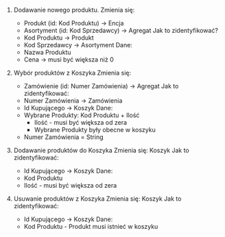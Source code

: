 1. Dodawanie nowego produktu.
    Zmienia się: 
    - Produkt (id: Kod Produktu)        -> Encja
    - Asortyment (id: Kod Sprzedawcy)   -> Agregat
    Jak to zidentyfikować? 
    - Kod Produktu -> Produkt
    - Kod Sprzedawcy -> Asortyment
    Dane:
    - Nazwa Produktu
    - Cena -> musi być większa niż 0




2. Wybór produktów z Koszyka
    Zmienia się: 
    - Zamówienie (id: Numer Zamówienia) -> Agregat
    Jak to zidentyfikować:
    - Numer Zamówienia -> Zamówienia
    - Id Kupującego -> Koszyk
    Dane:
    - Wybrane Produkty: Kod Produktu + Ilość
        - Ilość - musi być większa od zera
        - Wybrane Produkty były obecne w koszyku
    - Numer Zamówienia = String

3. Dodawanie produktów do Koszyka
    Zmienia się: Koszyk
    Jak to zidentyfikować:
    - Id Kupującego -> Koszyk
    Dane:
    - Kod Produktu
    - Ilość - musi być większa od zera

4. Usuwanie produktów z Koszyka
    Zmienia się: Koszyk
    Jak to zidentyfikować:
    - Id Kupującego -> Koszyk
    Dane:
    - Kod Produktu - Produkt musi istnieć w koszyku
